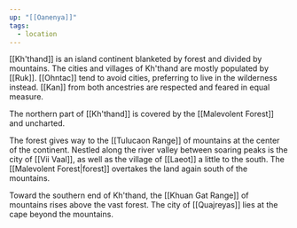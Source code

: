 ```yaml
---
up: "[[Oanenya]]"
tags:
  - location
---
```

[[Kh'thand]] is an island continent blanketed by forest and divided by mountains. The cities and villages of Kh'thand are mostly populated by [[Ruk]]. [[Ohntac]] tend to avoid cities, preferring to live in the wilderness instead. [[Kan]] from both ancestries are respected and feared in equal measure. 

The northern part of [[Kh'thand]] is covered by the [[Malevolent Forest]] and uncharted. 

The forest gives way to the [[Tulucaon Range]] of mountains at the center of the continent. Nestled along the river valley between soaring peaks is the city of [[Vii Vaal]], as well as the village of [[Laeot]] a little to the south. The [[Malevolent Forest|forest]] overtakes the land again south of the mountains. 

Toward the southern end of Kh'thand, the [[Khuan Gat Range]] of mountains rises above the vast forest. The city of [[Quajreyas]] lies at the cape beyond the mountains. 